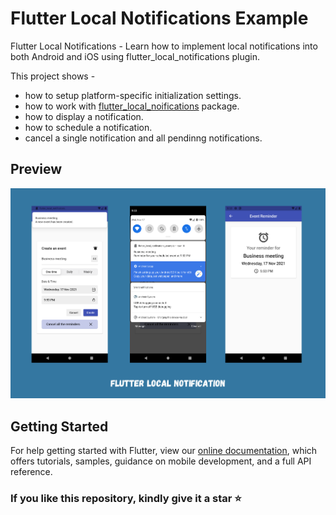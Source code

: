 # Flutter Local Notifications Example

Flutter Local Notifications - Learn how to implement local notifications into both Android and iOS using flutter_local_notifications plugin.

This project shows - 

- how to setup platform-specific initialization settings.
- how to work with [flutter_local_noifications](https://pub.dev/packages/flutter_local_notifications) package.
- how to display a notification.
- how to schedule a notification.
- cancel a single notification and all pendinng notifications.

## Preview

<img src="screenshots/ss.png" />

## Getting Started

For help getting started with Flutter, view our
[online documentation](https://flutter.dev/docs), which offers tutorials,
samples, guidance on mobile development, and a full API reference.

### If you like this repository, kindly give it a star ⭐

